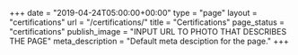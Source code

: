+++
date = "2019-04-24T05:00:00+00:00"
type = "page"
layout = "certifications"
url = "/certifications/"
title = "Certifications"
page_status = "certifications"
publish_image = "INPUT URL TO PHOTO THAT DESCRIBES THE PAGE"
meta_description = "Default meta desciption for the page."
+++